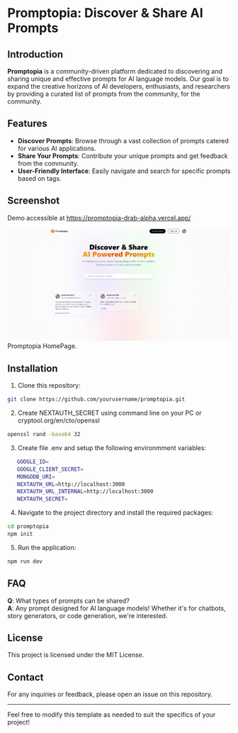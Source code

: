 # Promptopia: Discover & Share AI Prompts

## Introduction

**Promptopia** is a community-driven platform dedicated to discovering and sharing unique and effective prompts for AI language models. Our goal is to expand the creative horizons of AI developers, enthusiasts, and researchers by providing a curated list of prompts from the community, for the community.

## Features

- **Discover Prompts**: Browse through a vast collection of prompts catered for various AI applications.
- **Share Your Prompts**: Contribute your unique prompts and get feedback from the community.
- **User-Friendly Interface**: Easily navigate and search for specific prompts based on tags.

## Screenshot

Demo accessible at https://promptopia-drab-alpha.vercel.app/

![HomePage](/screenshots/home.png)
Promptopia HomePage.

## Installation

1. Clone this repository:

```bash
git clone https://github.com/yourusername/promptopia.git
```

2. Create NEXTAUTH_SECRET using command line on your PC or cryptool.org/en/cto/openssl

```bash
openssl rand -base64 32
```

3. Create file .env and setup the following environmment variables:

```bash
   GOOGLE_ID=
   GOOGLE_CLIENT_SECRET=
   MONGODB_URI=
   NEXTAUTH_URL=http://localhost:3000
   NEXTAUTH_URL_INTERNAL=http://localhost:3000
   NEXTAUTH_SECRET=
```

4. Navigate to the project directory and install the required packages:

```bash
cd promptopia
npm init
```

5. Run the application:

```bash
npm run dev
```

## FAQ

**Q**: What types of prompts can be shared?  
**A**: Any prompt designed for AI language models! Whether it's for chatbots, story generators, or code generation, we're interested.

## License

This project is licensed under the MIT License.

## Contact

For any inquiries or feedback, please open an issue on this repository.

---

Feel free to modify this template as needed to suit the specifics of your project!
